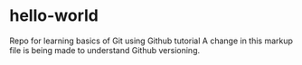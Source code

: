 # hello-world
Repo for learning basics of Git using Github tutorial
A change in this markup file is being made to understand Github versioning.
